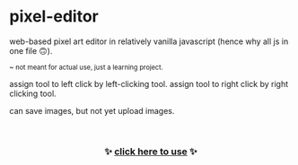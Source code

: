 # pixel-editor

web-based pixel art editor in relatively vanilla javascript (hence why all js in one file 🙃).

<sup>~ not meant for actual use, just a learning project.</sup>


assign tool to left click by left-clicking tool. assign tool to right click by right clicking tool.

can save images, but not yet upload images.

<br>

<h3 align="center">
  ✨ <a href="https://nogira.github.io/stake-claim-calculator/">click here to use</a> ✨
</h3>
